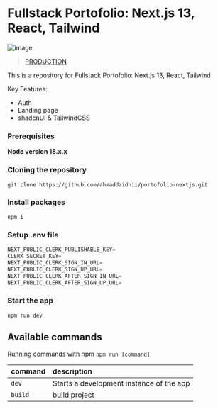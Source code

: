 # Fullstack Portofolio: Next.js 13, React, Tailwind

![image](https://i1.sndcdn.com/artworks-2YKXPOpYQzydh26m-g4IT2Q-t500x500.jpg)
> [PRODUCTION](https://portofolio.ahmadzidni.site)

This is a repository for Fullstack Portofolio: Next.js 13, React, Tailwind


Key Features:
- Auth 
- Landing page
- shadcnUI & TailwindCSS

### Prerequisites

**Node version 18.x.x**

### Cloning the repository

```shell
git clone https://github.com/ahmaddzidnii/portofolio-nextjs.git
```

### Install packages

```shell
npm i
```

### Setup .env file


```js
NEXT_PUBLIC_CLERK_PUBLISHABLE_KEY=
CLERK_SECRET_KEY=
NEXT_PUBLIC_CLERK_SIGN_IN_URL=
NEXT_PUBLIC_CLERK_SIGN_UP_URL=
NEXT_PUBLIC_CLERK_AFTER_SIGN_IN_URL=
NEXT_PUBLIC_CLERK_AFTER_SIGN_UP_URL=

```


### Start the app

```shell
npm run dev
```

## Available commands

Running commands with npm `npm run [command]`

| command         | description                              |
| :-------------- | :--------------------------------------- |
| `dev`           | Starts a development instance of the app |
| `build`           | build project |
